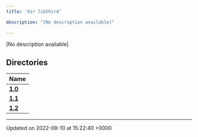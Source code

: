 ```yaml
---
title: 'dir libthird'

description: "[No description available]"

---
```







[No description available]

## Directories

| Name           |
| -------------- |
| **[1.0](/documentation/code/gambit_2.2/files/dir_8f73f5946d66c349bdd8f7018e5320bf/#dir-1.0)**  |
| **[1.1](/documentation/code/gambit_2.2/files/dir_a845c478c438a6141c8d029c79108bfd/#dir-1.1)**  |
| **[1.2](/documentation/code/gambit_2.2/files/dir_7f992b9dc14fc5ffaba8620ee097a6ff/#dir-1.2)**  |






-------------------------------

Updated on 2022-08-10 at 15:22:40 +0000
